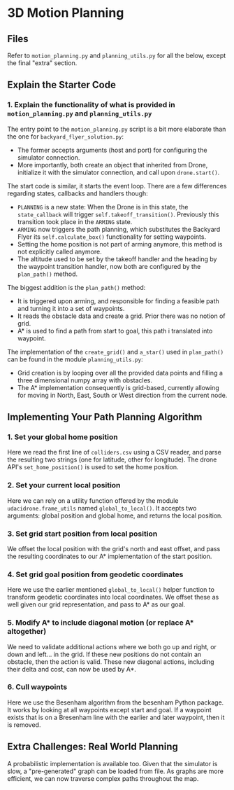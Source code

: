 # 3D Motion Planning

## Files

Refer to `motion_planning.py` and `planning_utils.py` for all the below, except the final "extra" section.

## Explain the Starter Code

### 1. Explain the functionality of what is provided in `motion_planning.py` and `planning_utils.py`

The entry point to the `motion_planning.py` script is a bit more elaborate than the one for `backyard_flyer_solution.py`:
- The former accepts arguments (host and port) for configuring the simulator connection.
- More importantly, both create an object that inherited from Drone, initialize it with the simulator connection, and call upon `drone.start()`.

The start code is similar, it starts the event loop. There are a few differences regarding states, callbacks and handlers though:
- `PLANNING` is a new state: When the Drone is in this state, the `state_callback` will trigger `self.takeoff_transition()`. Previously this transition took place in the `ARMING` state.
- `ARMING` now triggers the path planning, which substitutes the Backyard Flyer its `self.calculate_box()` functionality for setting waypoints.
- Setting the home position is not part of arming anymore, this method is not explicitly called anymore.
- The altitude used to be set by the takeoff handler and the heading by the waypoint transition handler, now both are configured by the `plan_path()` method.

The biggest addition is the `plan_path()` method:
- It is triggered upon arming, and responsible for finding a feasible path and turning it into a set of waypoints.
- It reads the obstacle data and create a grid. Prior there was no notion of grid.
- A* is used to find a path from start to goal, this path i translated into waypoint.

The  implementation of the `create_grid()` and `a_star()` used in `plan_path()` can be found in the module `planning_utils.py`:
- Grid creation is by looping over all the provided data points and filling a three dimensional numpy array with obstacles.
- The A* implementation consequently is grid-based, currently allowing for moving in North, East, South or West direction from the current node.

## Implementing Your Path Planning Algorithm

### 1. Set your global home position

Here we read the first line of `colliders.csv` using a CSV reader, and parse the resulting two strings (one for latitude, other for longitude).
The drone API's `set_home_position()` is used to set the home position.

### 2. Set your current local position

Here we can rely on a utility function offered by the module `udacidrone.frame_utils` named `global_to_local()`. It accepts two arguments: global position and global home, and returns the local position.

### 3. Set grid start position from local position

We offset the local position with the grid's north and east offset, and pass the resulting coordinates to our A* implementation of the start position.

### 4. Set grid goal position from geodetic coordinates

Here we use the earlier mentioned `global_to_local()` helper function to transform geodetic coordinates into local coordinates. We offset these as well given our grid representation, and pass to A* as our goal.

### 5. Modify A* to include diagonal motion (or replace A* altogether)

We need to validate additional actions where we both go up and right, or down and left... in the grid. If these new positions do not contain an obstacle, then the action is valid. These new diagonal actions, including their delta and cost, can now be used by A*.

### 6. Cull waypoints 

Here we use the Besenham algorithm from the besenham Python package.
It works by looking at all waypoints except start and goal. If a waypoint exists that is on a Bresenham line with the earlier and later waypoint, then it is removed.
  
## Extra Challenges: Real World Planning

A probabilistic implementation is available too. Given that the simulator is slow, a "pre-generated" graph can be loaded from file. As graphs are more efficient, we can now traverse complex paths throughout the map.
